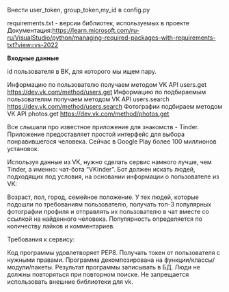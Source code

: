 Внести user_token, group_token,my_id в config.py

requirements.txt - версии библиотек, используемых в проекте
Документация:https://learn.microsoft.com/ru-ru/VisualStudio/python/managing-required-packages-with-requirements-txt?view=vs-2022

**Входные данные**

id пользователя в ВК, для которого мы ищем пару.

Информацию по пользователю получаем методом VK API users.get https://dev.vk.com/method/users.get
Информацию по подбираемым пользователям получаем методом VK API users.search https://dev.vk.com/method/users.search
Фотографии подбираем методом VK API photos.get https://dev.vk.com/method/photos.get

Все слышали про известное приложение для знакомств - Tinder. Приложение предоставляет простой интерфейс для выбора понравившегося человека. Сейчас в Google Play более 100 миллионов установок.

Используя данные из VK, нужно сделать сервис намного лучше, чем Tinder, а именно: чат-бота “VKinder”. Бот должен искать людей, подходящих под условия, на основании информации о пользователе из VK:

Возраст,
пол,
город,
семейное положение.
У тех людей, которые подошли по требованиям пользователю, получать топ-3 популярных фотографии профиля и отправлять их пользователю в чат вместе со ссылкой на найденного человека.
Популярность определяется по количеству лайков и комментариев.

Требования к сервису:

Код программы удовлетворяет PEP8.
Получать токен от пользователя с нужными правами.
Программа декомпозирована на функции/классы/модули/пакеты.
Результат программы записывать в БД.
Люди не должны повторяться при повторном поиске.
Не запрещается использовать внешние библиотеки для vk.

